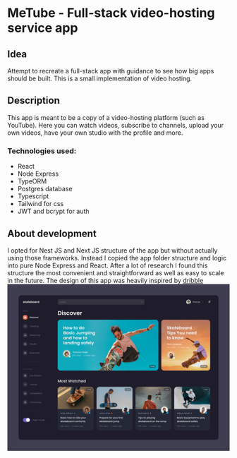 # MeTube - Full-stack video-hosting service app
## Idea

Attempt to recreate a full-stack app with guidance to see how big apps should be built. This is a small implementation of video hosting.

## Description

This app is meant to be a copy of a video-hosting platform (such as YouTube). Here you can watch videos, subscribe to channels, upload your own videos, have your own studio with the profile and more.

### Technologies used:
* React
* Node Express
* TypeORM
* Postgres database
* Typescript
* Tailwind for css
* JWT and bcrypt for auth
## About development

I opted for Nest JS and Next JS structure of the app but without actually using those frameworks. Instead I copied the app folder structure and logic into pure Node Express and React. After a lot of research I found this structure the most convenient and straightforward as well as easy to scale in the future. The design of this app was heavily inspired by [dribble](https://dribbble.com/shots/14958858--Exploration-Skateboard-Video-Platform)
<img src='./client/src/assets/mockups/designMain.png' />